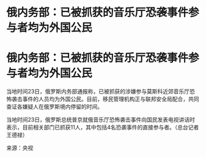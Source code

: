 # 俄内务部：已被抓获的音乐厅恐袭事件参与者均为外国公民

# 俄内务部：已被抓获的音乐厅恐袭事件参与者均为外国公民

当地时间23日，俄罗斯内务部通报称，已被抓获的涉嫌参与莫斯科近郊音乐厅恐怖袭击事件的人员均为外国公民。目前，移民管理机构正与联邦安全局配合，共同查证各嫌疑人在俄罗斯境内停留的时间。

当地时间23日，俄罗斯总统普京就俄音乐厅恐怖袭击事件向国民发表电视讲话时表示，目前相关部门已抓获11人，其中包括4名恐袭事件的直接参与者。（总台记者
王德禄）

来源：央视

